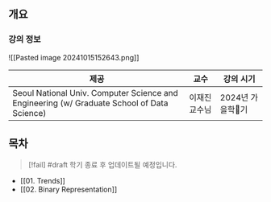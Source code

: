 ## 개요

### 강의 정보

![[Pasted image 20241015152643.png]]

| 제공                                                                                         | 교수      | 강의 시기       |
| ------------------------------------------------------------------------------------------ | ------- | ----------- |
| Seoul National Univ. Computer Science and Engineering (w/ Graduate School of Data Science) | 이재진 교수님 | 2024년 가을학기 |

## 목차

> [!fail] #draft 학기 종료 후 업데이트될 예정입니다.

- [[01.  Trends]]
- [[02.  Binary Representation]]